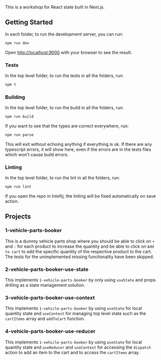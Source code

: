 This is a workshop for React state built in Next.js.

## Getting Started

In each folder, to run the development server, you can run:

```bash
npm run dev
```

Open [http://localhost:9000](http://localhost:9000) with your browser to see the result.

### Tests

In the top level folder, to run the tests in all the folders, run:
```bash
npm t
```

### Building

In the top level folder, to run the build in all the folders, run:
```bash
npm run build
```

If you want to see that the types are correct everywhere, run:
```bash
npm run parse
```
This will exit without echoing anything if everything is ok. If there are any typescript errors, 
it will show here, even if the errors are in the tests files which won't cause build errors.

### Linting

In the top level folder, to run the lint in all the folders, run:
```bash
npm run lint
```
If you open the repo in Intellij, the linting will be fixed automatically on save action.

## Projects
### 1-vehicle-parts-booker
This is a dummy vehicle parts shop where you should be able to click on `+` and `-` for each product 
to increase the quantity and be able to click on `Add to cart` to add the specific quantity of the respective 
product to the cart. The tests for the unimplemented missing functionality have been skipped.

### 2-vehicle-parts-booker-use-state
This implements `1-vehicle-parts-booker` by only using `useState` and props drilling as a state management solution.

### 3-vehicle-parts-booker-use-context
This implements `1-vehicle-parts-booker` by using `useState` for local quantity state and `useContext` for 
managing top level state such as the `cartItems` array and `addToCart` function.

### 4-vehicle-parts-booker-use-reducer
This implements `1-vehicle-parts-booker` by using `useState` for local quantity state and `useReducer` and 
`useContext` for accessing the `dispatch` action to add an item to the cart and to access the `cartItems` array.

